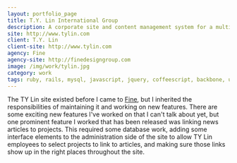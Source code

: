 ```yaml
---
layout: portfolio_page
title: T.Y. Lin International Group
description: A corporate site and content management system for a multinational architectural and contracting firm.
site: http://www.tylin.com
client: T.Y. Lin
client-site: http://www.tylin.com
agency: Fine
agency-site: http://finedesigngroup.com
image: /img/work/tylin.jpg
category: work
tags: ruby, rails, mysql, javascript, jquery, coffeescript, backbone, underscore, raphael
---
```


The TY Lin site existed before I came to [Fine](http://finedesigngroup.com),
but I inherited the responsibilities of maintaining it and working on new
features. There are some exciting new features I've worked on that I can't
talk about yet, but one prominent feature I worked that has been released was
linking news articles to projects. This required some database work,
adding some interface elements to the administration side of the site to
allow TY Lin employees to select projects to link to articles, and making sure
those links show up in the right places throughout the site.
